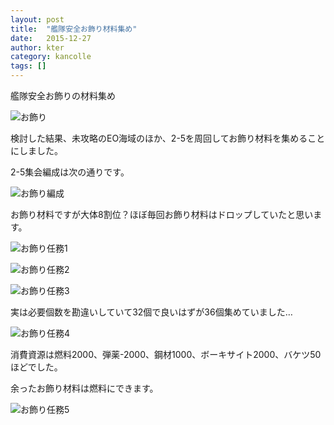 ```yaml
---
layout: post
title:  "艦隊安全お飾り材料集め"
date:   2015-12-27
author: kter
category: kancolle
tags: []
---
```

艦隊安全お飾りの材料集め

![お飾り](http://img.kter.jp/2015/1227/2015-12-27-okazari.jpg)


検討した結果、未攻略のEO海域のほか、2-5を周回してお飾り材料を集めることにしました。

2-5集会編成は次の通りです。

![お飾り編成](http://img.kter.jp/2015/1227/2015-12-27-okazari-fleet.png)


お飾り材料ですが大体8割位？ほぼ毎回お飾り材料はドロップしていたと思います。



![お飾り任務1](http://img.kter.jp/2015/1227/2015-12-27-okazari-ninmu.jpg)

![お飾り任務2](http://img.kter.jp/2015/1227/2015-12-27-okazari-get.jpg)

![お飾り任務3](http://img.kter.jp/2015/1227/2015-12-27-okazari-display.jpg)




実は必要個数を勘違いしていて32個で良いはずが36個集めていました…

![お飾り任務4](http://img.kter.jp/2015/1227/2015-12-27-okazari-orz.jpg)


消費資源は燃料2000、弾薬-2000、鋼材1000、ボーキサイト2000、バケツ50ほどでした。




余ったお飾り材料は燃料にできます。

![お飾り任務5](http://img.kter.jp/2015/1227/2015-12-27-okazari-amari.jpg)
